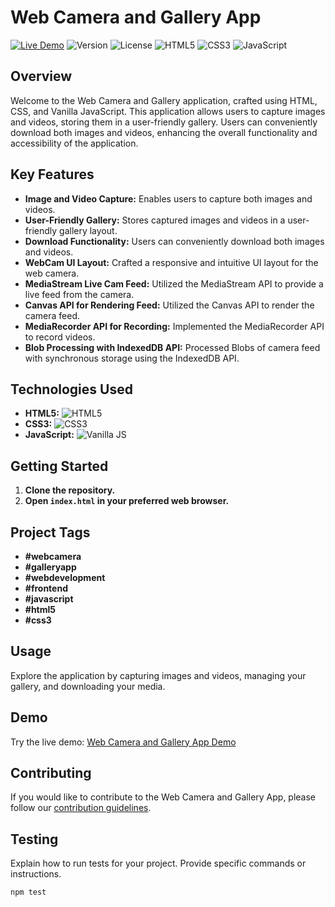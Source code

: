 # Web Camera and Gallery App

[![Live Demo](https://img.shields.io/badge/demo-online-green.svg)](https://web-cam-and-galry.netlify.app/)
![Version](https://img.shields.io/badge/version-1.0.0-blue.svg)
![License](https://img.shields.io/badge/license-MIT-green.svg)
![HTML5](https://img.shields.io/badge/html5-orange.svg)
![CSS3](https://img.shields.io/badge/css3-blue.svg)
![JavaScript](https://img.shields.io/badge/javascript-vanilla-yellow.svg)

## Overview

Welcome to the Web Camera and Gallery application, crafted using HTML, CSS, and Vanilla JavaScript. This application allows users to capture images and videos, storing them in a user-friendly gallery. Users can conveniently download both images and videos, enhancing the overall functionality and accessibility of the application.

## Key Features

- **Image and Video Capture:** Enables users to capture both images and videos.
- **User-Friendly Gallery:** Stores captured images and videos in a user-friendly gallery layout.
- **Download Functionality:** Users can conveniently download both images and videos.
- **WebCam UI Layout:** Crafted a responsive and intuitive UI layout for the web camera.
- **MediaStream Live Cam Feed:** Utilized the MediaStream API to provide a live feed from the camera.
- **Canvas API for Rendering Feed:** Utilized the Canvas API to render the camera feed.
- **MediaRecorder API for Recording:** Implemented the MediaRecorder API to record videos.
- **Blob Processing with IndexedDB API:** Processed Blobs of camera feed with synchronous storage using the IndexedDB API.

## Technologies Used

- **HTML5:** ![HTML5](https://img.shields.io/badge/html5-orange.svg)
- **CSS3:** ![CSS3](https://img.shields.io/badge/css3-blue.svg)
- **JavaScript:** ![Vanilla JS](https://img.shields.io/badge/javascript-vanilla-yellow.svg)

## Getting Started

1. **Clone the repository.**
2. **Open `index.html` in your preferred web browser.**

## Project Tags

- **#webcamera**
- **#galleryapp**
- **#webdevelopment**
- **#frontend**
- **#javascript**
- **#html5**
- **#css3**

## Usage

Explore the application by capturing images and videos, managing your gallery, and downloading your media.

## Demo

Try the live demo: [Web Camera and Gallery App Demo](https://web-cam-and-galry.netlify.app/)

## Contributing

If you would like to contribute to the Web Camera and Gallery App, please follow our [contribution guidelines](CONTRIBUTING.md).

## Testing

Explain how to run tests for your project. Provide specific commands or instructions.

```bash
npm test


